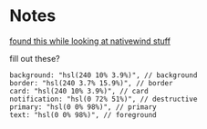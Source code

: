 # Notes


[found this while looking at nativewind stuff](https://github.com/nativewind/nativewind/blob/main/examples/expo-router/app/%2Bhtml.tsx)




fill out these?

    background: "hsl(240 10% 3.9%)", // background
    border: "hsl(240 3.7% 15.9%)", // border
    card: "hsl(240 10% 3.9%)", // card
    notification: "hsl(0 72% 51%)", // destructive
    primary: "hsl(0 0% 98%)", // primary
    text: "hsl(0 0% 98%)", // foreground
